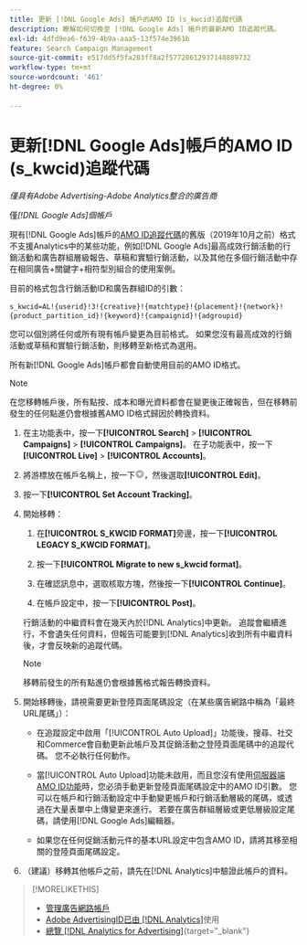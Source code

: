 ```yaml
---
title: 更新 [!DNL Google Ads] 帳戶的AMO ID (s_kwcid)追蹤代碼
description: 瞭解如何切換至 [!DNL Google Ads] 帳戶的最新AMO ID追蹤代碼。
exl-id: 4dfd9ea6-f639-4b9a-aaa5-13f574e3961b
feature: Search Campaign Management
source-git-commit: e517dd5f5fa283ff8a2f57728612937148889732
workflow-type: tm+mt
source-wordcount: '461'
ht-degree: 0%

---
```


# 更新[!DNL Google Ads]帳戶的AMO ID (s_kwcid)追蹤代碼

*僅具有Adobe Advertising-Adobe Analytics整合的廣告商*

僅&#x200B;*[!DNL Google Ads]個帳戶*

現有[!DNL Google Ads]帳戶的[AMO ID追蹤代碼](/help/integrations/analytics/ids.md#amo-id-formats)的舊版（2019年10月之前）格式不支援Analytics中的某些功能，例如[!DNL Google Ads]最高成效行銷活動的行銷活動和廣告群組層級報告、草稿和實驗行銷活動，以及其他在多個行銷活動中存在相同廣告+關鍵字+相符型別組合的使用案例。

目前的格式包含行銷活動ID和廣告群組ID的引數：

```
s_kwcid=AL!{userid}!3!{creative}!{matchtype}!{placement}!{network}!{product_partition_id}!{keyword}!{campaignid}!{adgroupid}
```

您可以個別將任何或所有現有帳戶變更為目前格式。 如果您沒有最高成效的行銷活動或草稿和實驗行銷活動，則移轉至新格式為選用。

所有新[!DNL Google Ads]帳戶都會自動使用目前的AMO ID格式。

>[!NOTE]
>
>在您移轉帳戶後，所有點按、成本和曝光資料都會在變更後正確報告，但在移轉前發生的任何點進仍會根據舊AMO ID格式歸因於轉換資料。

1. 在主功能表中，按一下&#x200B;**[!UICONTROL Search]** \> **[!UICONTROL Campaigns]** \> **[!UICONTROL Campaigns]**。 在子功能表中，按一下&#x200B;**[!UICONTROL Live]** \> **[!UICONTROL Accounts]**。

1. 將游標放在帳戶名稱上，按一下![箭頭下拉式圖示](/help/search-social-commerce/assets/arrow-dropdown-menu.png)，然後選取&#x200B;**[!UICONTROL Edit]**。

1. 按一下&#x200B;**[!UICONTROL Set Account Tracking]**。

1. 開始移轉：

   1. 在&#x200B;**[!UICONTROL S_KWCID FORMAT]**&#x200B;旁邊，按一下&#x200B;**[!UICONTROL LEGACY S_KWCID FORMAT]**。

   1. 按一下&#x200B;**[!UICONTROL Migrate to new s_kwcid format]**。

   1. 在確認訊息中，選取核取方塊，然後按一下&#x200B;**[!UICONTROL Continue]**。

   1. 在帳戶設定中，按一下&#x200B;**[!UICONTROL Post]**。

   行銷活動的中繼資料會在幾天內於[!DNL Analytics]中更新。 追蹤會繼續進行，不會遺失任何資料，但報告可能要到[!DNL Analytics]收到所有中繼資料後，才會反映新的追蹤代碼。

   >[!NOTE]
   >
   >移轉前發生的所有點進仍會根據舊格式報告轉換資料。

1. 開始移轉後，請視需要更新登陸頁面尾碼設定（在某些廣告網路中稱為「最終URL尾碼」）：

   * 在追蹤設定中啟用「[!UICONTROL Auto Upload]」功能後，搜尋、社交和Commerce會自動更新此帳戶及其促銷活動之登陸頁面尾碼中的追蹤代碼。 您不必執行任何動作。

   * 當[!UICONTROL Auto Upload]功能未啟用，而且您沒有使用[伺服器端AMO ID功能](/help/integrations/analytics/ids.md#amo-id-formats)時，您必須手動更新登陸頁面尾碼設定中的AMO ID引數。 您可以在帳戶和行銷活動設定中手動變更帳戶和行銷活動層級的尾碼，或透過在大量表單中上傳變更來進行。 若要在廣告群組層級或更低層級設定尾碼，請使用[!DNL Google Ads]編輯器。

   * 如果您在任何促銷活動元件的基本URL設定中包含AMO ID，請將其移至相關的登陸頁面尾碼設定。

1. （建議）移轉其他帳戶之前，請先在[!DNL Analytics]中驗證此帳戶的資料。

>[!MORELIKETHIS]
>
>* [管理廣告網路帳戶](ad-network-account-manage.md)
>* [Adobe AdvertisingID已由 [!DNL Analytics]](/help/integrations/analytics/ids.md)使用
>* [總覽 [!DNL Analytics for Advertising]](https://experienceleague.adobe.com/docs/advertising/integrations/home.html){target="_blank"}
